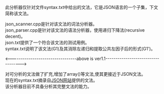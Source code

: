此分析器仅针对文件syntax.txt中给出的文法，它是JSON语言的一个子集，下文简称该文法。

json_scanner.cpp是针对该文法的词法分析器。  
json_parser.cpp是针对该文法的语法分析器，使用递归下降法(recursive decent)。  
json.txt提供了一个符合该文法的测试用例。  
syntax.txt说明了该文法(G1)及其消除左递归和提取公共左因子后的形式(G1')。  

<---------------------------------above is ver1.1----------------------------------->  

对可分析的文法做了扩充,增加了array()等文法,使其更接近于JSON文法。  
现在的syntax.txt摘录自[JSON网站](https://www.json.org/json-en.html)提供的文法。  
该分析器目前不具备分析其完整文法的能力。  
